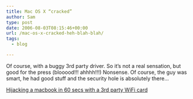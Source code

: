```yaml
---
title: Mac OS X “cracked”
author: Sam
type: post
date: 2006-08-03T08:15:46+00:00
url: /mac-os-x-cracked-heh-blah-blah/
tags:
  - blog

---
```

Of course, with a buggy 3rd party driver. So it&#8217;s not a real sensation, but good for the press (blooood!!! ahhhh!!!) Nonsense. Of course, the guy was smart, he had good stuff and the security hole is absolutely there&#8230;

[Hijacking a macbook in 60 secs with a 3rd party WiFi card][1]


 [1]: http://web.archive.org/web/20150131215641/http://blog.washingtonpost.com/securityfix/2006/08/hijacking_a_macbook_in_60_seco.html